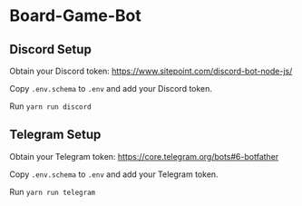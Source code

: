 # Board-Game-Bot

## Discord Setup
Obtain your Discord token: https://www.sitepoint.com/discord-bot-node-js/

Copy `.env.schema` to `.env` and add your Discord token.

Run `yarn run discord`

## Telegram Setup
Obtain your Telegram token: https://core.telegram.org/bots#6-botfather

Copy `.env.schema` to `.env` and add your Telegram token.

Run `yarn run telegram`